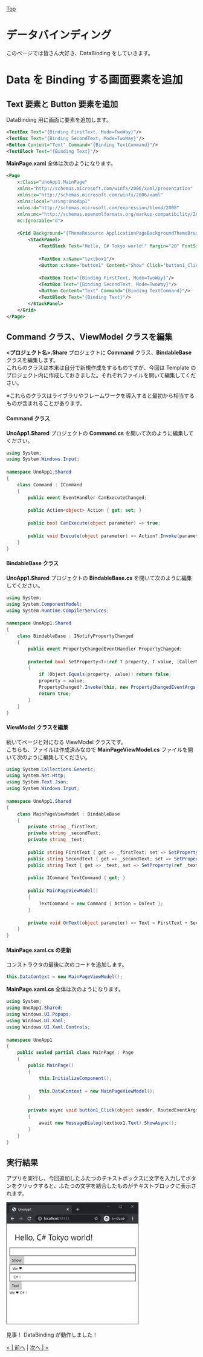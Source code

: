 [Top](./top.md)  

# データバインディング

このページでは皆さん大好き、DataBinding をしていきます。

# Data を Binding する画面要素を追加

## Text 要素と Button 要素を追加

DataBinding 用に画面に要素を追加します。

```xml
<TextBox Text="{Binding FirstText, Mode=TwoWay}"/>
<TextBox Text="{Binding SecondText, Mode=TwoWay}"/>
<Button Content="Text" Command="{Binding TextCommand}"/>
<TextBlock Text="{Binding Text}"/>
```

**MainPage.xaml** 全体は次のようになります。

```xml
<Page
    x:Class="UnoApp1.MainPage"
    xmlns="http://schemas.microsoft.com/winfx/2006/xaml/presentation"
    xmlns:x="http://schemas.microsoft.com/winfx/2006/xaml"
    xmlns:local="using:UnoApp1"
    xmlns:d="http://schemas.microsoft.com/expression/blend/2008"
    xmlns:mc="http://schemas.openxmlformats.org/markup-compatibility/2006"
    mc:Ignorable="d">

    <Grid Background="{ThemeResource ApplicationPageBackgroundThemeBrush}" Padding="10">
        <StackPanel>
            <TextBlock Text="Hello, C# Tokyo world!" Margin="20" FontSize="30" />

            <TextBox x:Name="textbox1"/>
            <Button x:Name="button1" Content="Show" Click="button1_Click"/>

            <TextBox Text="{Binding FirstText, Mode=TwoWay}"/>
            <TextBox Text="{Binding SecondText, Mode=TwoWay}"/>
            <Button Content="Text" Command="{Binding TextCommand}"/>
            <TextBlock Text="{Binding Text}"/>
        </StackPanel>
    </Grid>
</Page>
```

## Command クラス、ViewModel クラスを編集

**<プロジェクト名>.Share** プロジェクトに **Command** クラス、**BindableBase** クラスを編集します。  
これらのクラスは本来は自分で新規作成をするものですが、今回は Template のプロジェクト内に作成しておきました。それぞれファイルを開いて編集してください。  

※これらのクラスはライブラリやフレームワークを導入すると最初から相当するものが含まれることがあります。

#### Command クラス
**UnoApp1.Shared** プロジェクトの **Command.cs** を開いて次のように編集してください。

```cs
using System;
using System.Windows.Input;

namespace UnoApp1.Shared
{
    class Command : ICommand
    {
        public event EventHandler CanExecuteChanged;

        public Action<object> Action { get; set; }

        public bool CanExecute(object parameter) => true;

        public void Execute(object parameter) => Action?.Invoke(parameter);
    }
}
```
#### BindableBase クラス
**UnoApp1.Shared** プロジェクトの **BindableBase.cs** を開いて次のように編集してください。

```cs
using System;
using System.ComponentModel;
using System.Runtime.CompilerServices;

namespace UnoApp1.Shared
{
    class BindableBase : INotifyPropertyChanged
    {
        public event PropertyChangedEventHandler PropertyChanged;

        protected bool SetProperty<T>(ref T property, T value, [CallerMemberName] string propertyName = null)
        {
            if (Object.Equals(property, value)) return false;
            property = value;
            PropertyChanged?.Invoke(this, new PropertyChangedEventArgs(propertyName));
            return true;
        }
    }
}
```

#### ViewModel クラスを編集
続いてページと対になる ViewModel クラスです。  
こちらも、ファイルは作成済みなので **MainPageViewModel.cs** ファイルを開いて次のように編集してください。

```cs
using System.Collections.Generic;
using System.Net.Http;
using System.Text.Json;
using System.Windows.Input;

namespace UnoApp1.Shared
{
    class MainPageViewModel : BindableBase
    {
        private string _firstText;
        private string _secondText;
        private string _text;
     
        public string FirstText { get => _firstText; set => SetProperty(ref _firstText, value); }
        public string SecondText { get => _secondText; set => SetProperty(ref _secondText, value); }
        public string Text { get => _text; set => SetProperty(ref _text, value); }

        public ICommand TextCommand { get; }

        public MainPageViewModel()
        {
            TextCommand = new Command { Action = OnText };
        }

        private void OnText(object parameter) => Text = FirstText + SecondText;
    }
}
```

#### MainPage.xaml.cs の更新

コンストラクタの最後に次のコードを追加します。

```cs
this.DataContext = new MainPageViewModel();
```

**MainPage.xaml.cs** 全体は次のようになります。

```cs
using System;
using UnoApp1.Shared;
using Windows.UI.Popups;
using Windows.UI.Xaml;
using Windows.UI.Xaml.Controls;

namespace UnoApp1
{
    public sealed partial class MainPage : Page
    {
        public MainPage()
        {
            this.InitializeComponent();

            this.DataContext = new MainPageViewModel();
        }

        private async void button1_Click(object sender, RoutedEventArgs e)
        {
            await new MessageDialog(textbox1.Text).ShowAsync();
        }
    }
}
```

## 実行結果

アプリを実行し、今回追加したふたつのテキストボックスに文字を入力してボタンをクリックすると、ふたつの文字を結合したものがテキストブロックに表示されます。

<img src="image0401.jpg" width="350"/>

見事！ DataBinding が動作しました！

[< | 前へ](./textbook3.md) | [次へ | >](./textbook5.md)
